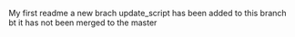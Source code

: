 My first readme
a new brach update_script has been added to this branch bt it has not been merged to the master
